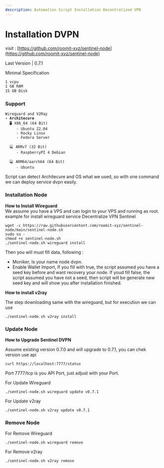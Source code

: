 ```yaml
---
description: Automation Script Installation Decentralized VPN
---
```


# Installation DVPN

visit : [https://github.com/roomit-xyz/sentinel-node](https://github.com/roomit-xyz/sentinel-node)

Last Version | 0.7.1

Minimal Specification

```bash
1 vcpu
1 GB RAM
15 GB Disk
```

### Support

<pre><code>Wireguard and V2Ray
<strong>- Architecure 
</strong>  🖥️ X86_64 (64 Bit)
     - Ubuntu 22.04
     - Rocky Linux
     - Fedora Server

  💻 ARMv7 (32 Bit)
     - RaspberryPI 4 Debian

  💻 ARM64/aarch64 (64 Bit)
     - Ubuntu
</code></pre>


Script can detect Architecure and OS what we used, so with one command we can deploy service dvpn easily.&#x20;

### Installation Node

**How to Install Wireguard**\
We assume you have a VPS and can login to your VPS and running as root. example for install wireguard service Decentralize VPN Sentinel

```
wget -c https://raw.githubusercontent.com/roomit-xyz/sentinel-node/main/sentinel-node.sh
sudo su -
chmod +x sentinel-node.sh 
./sentinel-node.sh wireguard install
```

Then you will must fill data, following :&#x20;

* Moniker, Is your name node dvpn.
* Enable Wallet Import, If you fill with true, the script assumed you have a seed key before and want recovery your node. If youd fill false, the script assumed you have not a seed, then script will be generate new seed key and will show you after installation finished.

**How to install v2ray**

The step downloading same with the wireguard, but for execution we can use

```
./sentinel-node.sh v2ray install
```

### **Update Node**

**How to Upgrade Sentinel DVPN**

Assume existing version 0.7.0 and will upgrade to 0.7.1, you can chek version use api

```
curl https://localhost:7777/status    
```

Port 7777/tcp is you API Port, just adjust with your Port.

For Update Wireguard

```
./sentinel-node.sh wireguard update v0.7.1
```

For Update v2ray

```
./sentinel-node.sh v2ray update v0.7.1
```

### Remove Node

For Remove Wireguard

```
./sentinel-node.sh wireguard remove 
```

For Remove v2ray

```
./sentinel-node.sh v2ray remove
```
